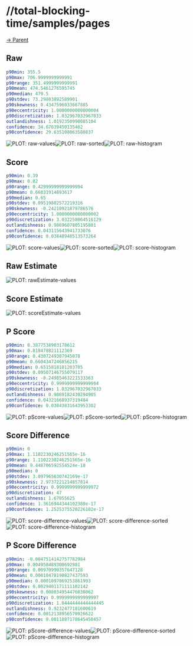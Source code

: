 
# //total-blocking-time/samples/pages

[→ Parent](../..)


## Raw


```yaml
p90min: 355.5
p90max: 706.9999999999991
p90range: 351.4999999999991
p90mean: 474.5461276595745
p90median: 479.5
p90stdev: 73.29803892589901
p90skewness: 0.4347596033667885
p90eccentricity: 1.0000000000000004
p90discretization: 1.032967032967033
outlandishness: 1.0192350990085104
confidence: 34.67639450135462
p90confidence: 29.635108063580837

```

![PLOT: raw-values](./raw/values.svg)![PLOT: raw-sorted](./raw/sorted.svg)![PLOT: raw-histogram](./raw/histogram.svg)
## Score


```yaml
p90min: 0.39
p90max: 0.82
p90range: 0.42999999999999994
p90mean: 0.66031914893617
p90median: 0.65
p90stdev: 0.09519802572219316
p90skewness: -0.24210921879786576
p90eccentricity: 1.0000000000000002
p90discretization: 3.032258064516129
outlandishness: 0.9869607805195801
confidence: 0.043115643941733076
p90confidence: 0.03848948513573264

```

![PLOT: score-values](./score/values.svg)![PLOT: score-sorted](./score/sorted.svg)![PLOT: score-histogram](./score/histogram.svg)
## Raw Estimate

![PLOT: rawEstimate-values](./rawEstimate/values.svg)
## Score Estimate

![PLOT: scoreEstimate-values](./scoreEstimate/values.svg)
## P Score


```yaml
p90min: 0.3877538903178612
p90max: 0.818478821112369
p90range: 0.4307249307945078
p90mean: 0.6604347246856215
p90median: 0.6515818101203705
p90stdev: 0.09507146755079117
p90skewness: -0.24985463221533363
p90eccentricity: 0.9999999999999994
p90discretization: 1.032967032967033
outlandishness: 0.9869182430294905
confidence: 0.04321668937319484
p90confidence: 0.03843831643953302

```

![PLOT: pScore-values](./pScore/values.svg)![PLOT: pScore-sorted](./pScore/sorted.svg)![PLOT: pScore-histogram](./pScore/histogram.svg)
## Score Difference


```yaml
p90min: 0
p90max: 1.1102230246251565e-16
p90range: 1.1102230246251565e-16
p90mean: 9.448706592554524e-18
p90median: 0
p90stdev: 3.097965630742169e-17
p90skewness: 2.9737221214857814
p90eccentricity: 0.9999999999999972
p90discretization: 47
outlandishness: 1.67055625
confidence: 1.3616944344102388e-17
p90confidence: 1.2525375520226102e-17

```

![PLOT: score-difference-values](./score-difference/values.svg)![PLOT: score-difference-sorted](./score-difference/sorted.svg)![PLOT: score-difference-histogram](./score-difference/histogram.svg)
## P Score Difference


```yaml
p90min: -0.0047514142757782984
p90max: 0.004958489300692981
p90range: 0.00970990357647128
p90mean: 0.00010478190827437593
p90median: 0.0001097069253861993
p90stdev: 0.0029401171111102142
p90skewness: 0.008034954476038062
p90eccentricity: 0.9999999999999997
p90discretization: 1.0444444444444445
outlandishness: 0.9232477181600619
confidence: 0.0012138956570926622
p90confidence: 0.0011887178645450457

```

![PLOT: pScore-difference-values](./pScore-difference/values.svg)![PLOT: pScore-difference-sorted](./pScore-difference/sorted.svg)![PLOT: pScore-difference-histogram](./pScore-difference/histogram.svg)